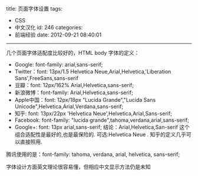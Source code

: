 title: 页面字体设置
tags:
  - CSS
  - 中文汉化
id: 246
categories:
  - 前端经验
date: 2012-09-21 08:40:01
---

几个页面字体适配度比较好的，HTML body 字体的定义：

*   Google: font-family: arial,sans-serif;
*   Twitter：font: 13px/1.5 Helvetica Neue,Arial,Helvetica,'Liberation Sans',FreeSans,sans-serif
*   豆瓣：font: 12px/162% Arial,Helvetica,sans-serif;
*   新浪微博：font-family: Arial,Helvetica,sans-serif;
*   Apple中国：font: 12px/18px "Lucida Grande","Lucida Sans Unicode",Helvetica,Arial,Verdana,sans-serif;
*   知乎: font: 13px/22px 'Helvetica Neue',Helvetica,Arial,Sans-serif;
*   Facebook: font-family: "lucida grande",tahoma,verdana,arial,sans-serif;
*   Google+: font: 13px arial,sans-serif;
结论：Arial,Helvetica,San-serif 这个组合适配性是最好的,也是最保险的. 可选:Helvetica Neue . 知乎的定义几乎可以直接照用.

腾讯使用的是：font-family: tahoma, verdana, arial, helvetica, sans-serif;

字体设计方面英文理论很容易懂，但相应中文显示方法仍是未知

&nbsp;